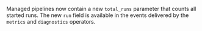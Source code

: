 Managed pipelines now contain a new `total_runs` parameter that counts all
started runs. The new `run` field is available in the events delivered by the
`metrics` and `diagnostics` operators.
